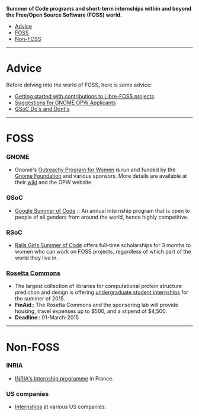 **Summer of Code programs and short-term internships within and beyond the Free/Open Source Software (FOSS) world.**

* [Advice](#advice)
* [FOSS](#foss)
* [Non-FOSS](#non-foss)

----

# Advice
Before delving into the world of FOSS, here is some advice: 
* [Getting started with contributions to Libre-FOSS projects](http://svaksha.com/post/2012/Contributing-to-Libre-software-projects).
* [Suggestions for GNOME OPW Applicants](http://anteaya.info/blog/2013/03/29/suggestions-for-gnome-opw-applicants/)
* [GSoC Do's and Dont's](http://google-opensource.blogspot.ro/2011/03/dos-and-donts-of-google-summer-of-code.html)

----

# FOSS

### GNOME
* Gnome's [Outreachy Program for Women](https://opw.gnome.org/) is run and funded by the [Gnome Foundation](https://www.gnome.org/) and various sponsors. More details are available at their [wiki](https://wiki.gnome.org/Outreachy) and the OPW website.

### GSoC
* [Google Summer of Code](http://www.google-melange.com/gsoc/program/) :: An annual internship program that is open to people of all genders from around the world, hence highly competitive.

### RSoC
* [Rails Girls Summer of Code](http://railsgirlssummerofcode.org/) offers full-time scholarships for 3 months to women who can work on FOSS projects, regardless of which part of the world they live in.

### [Rosetta Commons](https://www.rosettacommons.org/) 
+ The largest collection of libraries for computational protein structure prediction and design is offering [undergraduate student internships](https://www.rosettacommons.org/about/intern) for the summer of 2015. 
+ __FinAid__:: The Rosetta Commons and the sponsoring lab will provide housing, travel expenses up to $500, and a stipend of $4,500. 
+ __Deadline__:: 01-March-2015

----

# Non-FOSS

### INRIA 
* [INRIA's Internship programme](https://www.inria.fr/en/research/international-mobility/internships-programme/internships-programme) in France.

### US companies
* [Internships](http://codingforinterviews.com/internships) at various US companies.


